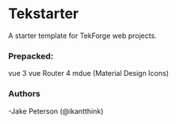 # Tekstarter 
A starter template for TekForge web projects.

### Prepacked:
vue 3
vue Router 4
mdue (Material Design Icons)

### Authors
-Jake Peterson (@ikantthink)